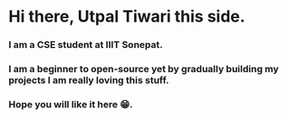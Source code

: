 # Hi there, Utpal Tiwari this side.
### I am a CSE student at IIIT Sonepat.
### I am a beginner to open-source yet by gradually building my projects I am really loving this stuff.
### Hope you will like it here 😁.
